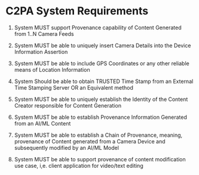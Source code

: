 # C2PA System Requirements

1. System MUST support Provenance capability of Content Generated from 1..N Camera Feeds 

2. System MUST be able to uniquely insert Camera Details into the Device Information Assertion

3. System MUST be able to include GPS Coordinates or any other reliable means of Location Information

4. System Should be able to obtain TRUSTED Time Stamp from an External Time Stamping Server OR an Equivalent method

5. System MUST be able to uniquely establish the Identity of the Content Creator responsible for Content Generation

6. System MUST be able to establish Provenance Information Generated from an AI/ML Content

7. System MUST be able to establish a Chain of Provenance, meaning, provenance of Content generated from a Camera Device and subsequently modified by an AI/ML Model

8. System MUST be able to support provenance of content modification use case, i,e. client application for video/text editing